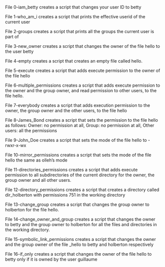 
File 0-iam_betty creates a script that changes your user ID to betty

File 1-who_am_i creates a script that prints the effective userid of the current user

File 2-groups creates a script that prints all the groups the current user is part of

File 3-new_owner creates a script that changes the owner of the file hello to the user betty

File 4-empty creates a script that creates an empty file called hello.

File 5-execute creates a script that adds execute permission to the owner of the file hello

File 6-multiple_permissions creates a script that adds execute permission to the owner and the group owner, and read permission to other users, to the file hello.

File 7-everybody creates a script that adds execution permission to the owner, the group owner and the other users, to the file hello

File 8-James_Bond creates a script that sets the permission to the file hello as follows: Owner: no permission at all, Group: no permission at all, Other users: all the permissions

File 9-John_Doe creates a script that sets the mode of the file hello to -rwxr-x-wx

File 10-mirror_permissions creates a script that sets the mode of the file hello the same as olleh’s mode

File 11-directories_permissions creates a script that adds execute permission to all subdirectories of the current directory for the owner, the group owner and all other users.

File 12-directory_permissions creates a script that creates a directory called dir_holberton with permissions 751 in the working directory

File 13-change_group creates a script that changes the group owner to holberton for the file hello.

File 14-change_owner_and_group creates a script that changes the owner to betty and the group owner to holberton for all the files and directories in the working directory.

File 15-symbolic_link_permissions creates a script that changes the owner and the group owner of the file _hello to betty and holberton respectively

File 16-if_only creates a script that changes the owner of the file hello to betty only if it is owned by the user guillaume